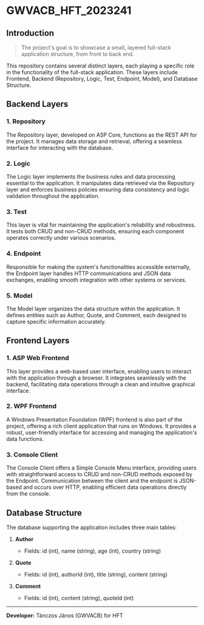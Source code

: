 # GWVACB_HFT_2023241

## Introduction

> The project's goal is to showcase a small, layered full-stack application structure, from front to back end.

This repository contains several distinct layers, each playing a specific role in the functionality of the full-stack application. These layers include Frontend, Backend (Repository, Logic, Test, Endpoint, Model), and Database Structure.

## Backend Layers

### 1. Repository

The Repository layer, developed on ASP Core, functions as the REST API for the project. It manages data storage and retrieval, offering a seamless interface for interacting with the database.

### 2. Logic

The Logic layer implements the business rules and data processing essential to the application. It manipulates data retrieved via the Repository layer and enforces business policies ensuring data consistency and logic validation throughout the application.

### 3. Test

This layer is vital for maintaining the application's reliability and robustness. It tests both CRUD and non-CRUD methods, ensuring each component operates correctly under various scenarios.

### 4. Endpoint

Responsible for making the system's functionalities accessible externally, the Endpoint layer handles HTTP communications and JSON data exchanges, enabling smooth integration with other systems or services.

### 5. Model

The Model layer organizes the data structure within the application. It defines entities such as Author, Quote, and Comment, each designed to capture specific information accurately.

## Frontend Layers

### 1. ASP Web Frontend

This layer provides a web-based user interface, enabling users to interact with the application through a browser. It integrates seamlessly with the backend, facilitating data operations through a clean and intuitive graphical interface.

### 2. WPF Frontend

A Windows Presentation Foundation (WPF) frontend is also part of the project, offering a rich client application that runs on Windows. It provides a robust, user-friendly interface for accessing and managing the application's data functions.

### 3. Console Client

The Console Client offers a Simple Console Menu interface, providing users with straightforward access to CRUD and non-CRUD methods exposed by the Endpoint. Communication between the client and the endpoint is JSON-based and occurs over HTTP, enabling efficient data operations directly from the console.

## Database Structure

The database supporting the application includes three main tables:

1. **Author**
   - Fields: id (int), name (string), age (int), country (string)

2. **Quote**
   - Fields: id (int), authorId (int), title (string), content (string)

3. **Comment**
   - Fields: id (int), content (string), quoteId (int)

---

**Developer:** Tánczos János (GWVACB) for HFT